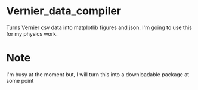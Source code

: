 # Vernier_data_compiler
Turns Vernier csv data into matplotlib figures and json. I'm going to use this for my physics work.
# Note
I'm busy at the moment but, I will turn this into a downloadable package at some point
